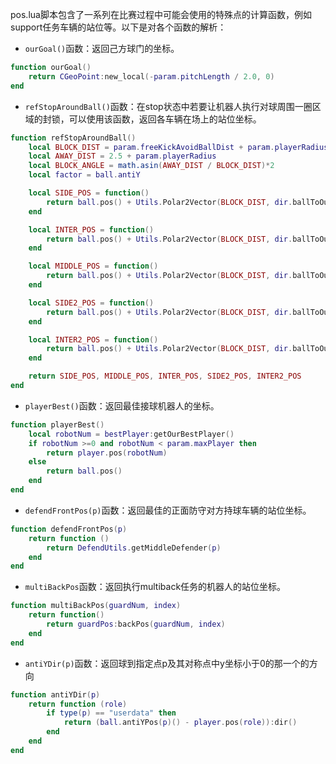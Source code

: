 pos.lua脚本包含了一系列在比赛过程中可能会使用的特殊点的计算函数，例如support任务车辆的站位等。以下是对各个函数的解析：

* `ourGoal()`函数：返回己方球门的坐标。
```lua
function ourGoal()
	return CGeoPoint:new_local(-param.pitchLength / 2.0, 0)
end
```

* `refStopAroundBall()`函数：在stop状态中若要让机器人执行对球周围一圈区域的封锁，可以使用该函数，返回各车辆在场上的站位坐标。
```lua
function refStopAroundBall()
	local BLOCK_DIST = param.freeKickAvoidBallDist + param.playerRadius
	local AWAY_DIST = 2.5 + param.playerRadius
	local BLOCK_ANGLE = math.asin(AWAY_DIST / BLOCK_DIST)*2
	local factor = ball.antiY

	local SIDE_POS = function()
		return ball.pos() + Utils.Polar2Vector(BLOCK_DIST, dir.ballToOurGoal() + factor()*BLOCK_ANGLE + math.pi * 90 / 180)
	end

	local INTER_POS = function()
		return ball.pos() + Utils.Polar2Vector(BLOCK_DIST, dir.ballToOurGoal() - factor()*BLOCK_ANGLE - math.pi * 90 / 180)
	end

	local MIDDLE_POS = function()
		return ball.pos() + Utils.Polar2Vector(BLOCK_DIST, dir.ballToOurGoal())
	end

	local SIDE2_POS = function()
		return ball.pos() + Utils.Polar2Vector(BLOCK_DIST, dir.ballToOurGoal() + 2*factor()*BLOCK_ANGLE)
	end

	local INTER2_POS = function()
		return ball.pos() + Utils.Polar2Vector(BLOCK_DIST, dir.ballToOurGoal() - 2*factor()*BLOCK_ANGLE)
	end

	return SIDE_POS, MIDDLE_POS, INTER_POS, SIDE2_POS, INTER2_POS
end
```

* `playerBest()`函数：返回最佳接球机器人的坐标。
```lua
function playerBest()
	local robotNum = bestPlayer:getOurBestPlayer()
	if robotNum >=0 and robotNum < param.maxPlayer then
		return player.pos(robotNum)
	else
		return ball.pos()
	end
end
```

* `defendFrontPos(p)`函数：返回最佳的正面防守对方持球车辆的站位坐标。
```lua
function defendFrontPos(p)
	return function ()
		return DefendUtils.getMiddleDefender(p)
	end
end
```

* `multiBackPos`函数：返回执行multiback任务的机器人的站位坐标。
```lua
function multiBackPos(guardNum, index)
	return function()
		return guardPos:backPos(guardNum, index)
	end
end
```

* `antiYDir(p)`函数：返回球到指定点p及其对称点中y坐标小于0的那一个的方向
```lua
function antiYDir(p)
	return function (role)
		if type(p) == "userdata" then
			return (ball.antiYPos(p)() - player.pos(role)):dir()
		end
	end
end
```


